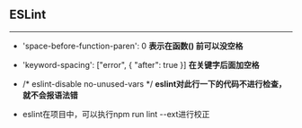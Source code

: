 ## ESLint
---
* 'space-before-function-paren': 0  **表示在函数() 前可以没空格**

* 'keyword-spacing': ["error", { "after": true }] **在关键字后面加空格**

* /* eslint-disable no-unused-vars */ **eslint对此行一下的代码不进行检查，就不会报语法错**

* eslint在项目中，可以执行npm run lint --ext进行校正